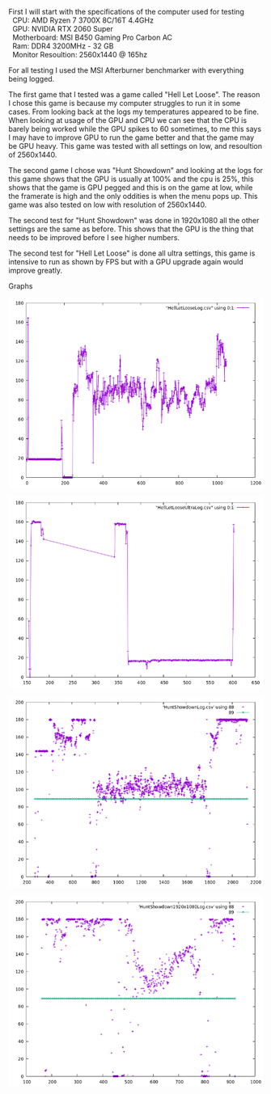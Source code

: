 First I will start with the specifications of the computer used for testing  
    &nbsp; CPU: AMD Ryzen 7 3700X 8C/16T 4.4GHz  
    &nbsp; GPU: NVIDIA RTX 2060 Super  
    &nbsp; Motherboard: MSI B450 Gaming Pro Carbon AC  
    &nbsp; Ram: DDR4 3200MHz - 32 GB  
    &nbsp; Monitor Resoultion: 2560x1440 @ 165hz  

For all testing I used the MSI Afterburner benchmarker with everything being logged.

The first game that I tested was a game called "Hell Let Loose". The reason I chose this game is because my computer struggles to run it in some cases. From looking back at the logs my temperatures appeared to be fine. When looking at usage of the GPU and CPU we can see that the CPU is barely being worked while the GPU spikes to 60 sometimes, to me this says I may have to improve GPU to run the game better and that the game may be GPU heavy. This game was tested with all settings on low, and resoultion of 2560x1440.

The second game I chose was "Hunt Showdown" and looking at the logs for this game shows that the GPU is usually at 100% and the cpu is 25%, this shows that the game is GPU pegged and this is on the game at low, while the framerate is high and the only oddities is when the menu pops up. This game was also tested on low with resolution of 2560x1440.

The second test for "Hunt Showdown" was done in 1920x1080 all the other settings are the same as before. This shows that the GPU is the thing that needs to be improved before I see higher numbers.

The second test for "Hell Let Loose" is done all ultra settings, this game is intensive to run as shown by FPS but with a GPU upgrade again would improve greatly.

Graphs

![Graph of First Hell Let Loose Log](HellLetLoose/NormalLog.png)

![Graph of Second Hell Let Loose Log](HellLetLoose/UltraLog.png)

![Graph of First Hunt Showdown Log](HuntShowdown/NormalLog.png)

![Graph of Second Hunt Showdown Log](HuntShowdown/LowerResLog.png)
